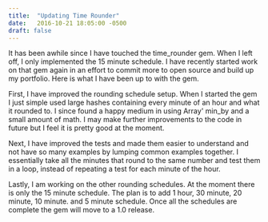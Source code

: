 ```yaml
---
title:  "Updating Time Rounder"
date:   2016-10-21 18:05:00 -0500
draft: false
---
```

It has been awhile since I have touched the time_rounder gem. When I left off, I
only implemented the 15 minute schedule. I have recently started work on that
gem again in an effort to commit more to open source and build up my portfolio.
Here is what I have been up to with the gem.

First, I have improved the rounding schedule setup. When I started the gem I
just simple used large hashes containing every minute of an hour and what it
rounded to. I since found a happy medium in using Array' min_by and a small
amount of math. I may make further improvements to the code in future but I feel
it is pretty good at the moment.

Next, I have improved the tests and made them easier to understand and not have
so many examples by lumping common examples together. I essentially take all the
minutes that round to the same number and test them in a loop, instead of
repeating a test for each minute of the hour.

Lastly, I am working on the other rounding schedules. At the moment there is
only the 15 minute schedule. The plan is to add 1 hour, 30 minute, 20 minute,
10 minute. and 5 minute schedule. Once all the schedules are complete the gem
will move to a 1.0 release.
